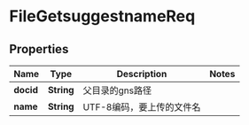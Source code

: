 # FileGetsuggestnameReq

## Properties
Name | Type | Description | Notes
------------ | ------------- | ------------- | -------------
**docid** | **String** | 父目录的gns路径 | 
**name** | **String** | UTF-8编码，要上传的文件名 | 
